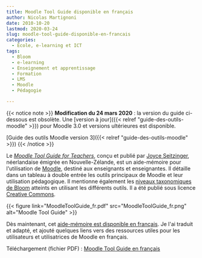 ```yaml
---
title: Moodle Tool Guide disponible en français
author: Nicolas Martignoni
date: 2010-10-20
lastmod: 2020-03-24
slug: moodle-tool-guide-disponible-en-francais
categories:
  - École, e-learning et ICT
tags:
  - Bloom
  - e-learning
  - Enseignement et apprentissage
  - Formation
  - LMS
  - Moodle
  - Pédagogie

---
```

{{< notice note >}}
__Modification du 24 mars 2020__ : la version du guide ci-dessous est obsolète. Une [version à jour]({{< relref "guide-des-outils-moodle" >}}) pour Moodle 3.0 et versions ultérieures est disponible.

[Guide des outils Moodle version 3]({{< relref "guide-des-outils-moodle" >}})
{{< /notice >}}

Le [_Moodle Tool Guide for Teachers_][2], conçu et publié par [Joyce Seitzinger][4], néerlandaise émigrée en Nouvelle-Zélande, est un aide-mémoire pour l'utilisation de [Moodle][5], destiné aux enseignants et enseignantes. Il détaille dans un tableau à double entrée les outils principaux de Moodle et leur utilisation pédagogique. Il mentionne également les [niveaux taxonomiques de Bloom][6] atteints en utilisant les différents outils. Il a été publié sous licence [Creative Commons][7].

{{< figure link="MoodleToolGuide_fr.pdf" src="MoodleToolGuide_fr.png" alt="Moodle Tool Guide" >}}

Dès maintenant, cet [aide-mémoire est disponible en français][1]. Je l'ai traduit et adapté, et ajouté quelques liens vers des ressources utiles pour les utilisateurs et utilisatrices de Moodle en français.

Téléchargement (fichier PDF) : [Moodle Tool Guide en français][1]

 [1]: MoodleToolGuide_fr.pdf
 [2]: http://www.cats-pyjamas.net/2010/05/moodle-tool-guide-for-teachers/
 [4]: https://twitter.com/catspyjamasnz
 [5]: https://moodle.org/
 [6]: https://fr.wikipedia.org/wiki/Taxonomie_de_Bloom
 [7]: https://creativecommons.org/international/

<!--more-->
